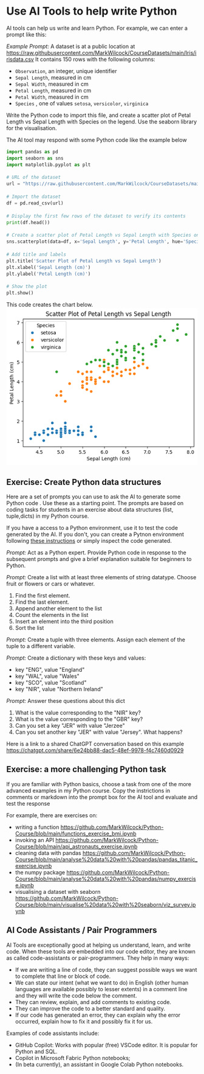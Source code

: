 # Use AI Tools to help write Python

AI tools can help us write and learn Python.  For example, we can enter a prompt like this:

_Example Prompt:_
A dataset is at a public location at https://raw.githubusercontent.com/MarkWilcock/CourseDatasets/main/Iris/irisdata.csv
It contains 150 rows with the following columns:
* `Observation`, an integer, unique identifier 
* `Sepal Length`, measured in cm
* `Sepal Width`,  measured in cm
* `Petal Length`,  measured in cm
* `Petal Width`,  measured in cm
* `Species` , one of values `setosa`, `versicolor`, `virginica`

Write the Python code to import this file, and create a scatter plot of Petal Length vs Sepal Length with Species on the legend.  Use the seaborn library for the visualisation.

The AI tool may respond with some Python code like the example below

```python
import pandas as pd
import seaborn as sns
import matplotlib.pyplot as plt

# URL of the dataset
url = "https://raw.githubusercontent.com/MarkWilcock/CourseDatasets/main/Iris/irisdata.csv"

# Import the dataset
df = pd.read_csv(url)

# Display the first few rows of the dataset to verify its contents
print(df.head())

# Create a scatter plot of Petal Length vs Sepal Length with Species on the legend
sns.scatterplot(data=df, x='Sepal Length', y='Petal Length', hue='Species')

# Add title and labels
plt.title('Scatter Plot of Petal Length vs Sepal Length')
plt.xlabel('Sepal Length (cm)')
plt.ylabel('Petal Length (cm)')

# Show the plot
plt.show()
```

This code creates the chart below.  
![Scatter plot from Generated Python Code](./Resources/scatter-plot-created-by-gen-ai-python.png)

## Exercise: Create Python data structures

Here are a set of prompts you can use to ask the AI to generate some Python code .  Use these as a starting point.  The prompts are based on coding tasks for students in an exercise about data structures (list, tuple,dicts) in my Python course.

If you have a access to a Python environment, use it to test the code generated by the AI.  If you don't, you can create a Pytnon environment following [these instructions](https://github.com/MarkWilcock/Python-Course/blob/main/Setup%20Python.md) or simply inspect the code generated.

_Prompt:_
Act as a Python expert.  Provide Python code in response to the subsequent prompts and give a brief explanation suitable for beginners to Python.

_Prompt:_
Create a list with at least three elements of string datatype. Choose fruit or flowers or cars or whatever.

1. Find the first element.
1. Find the last element.
1. Append another element to the list
1. Count the elements in the list
1. Insert an element into the third position
1. Sort the list

_Prompt:_
Create a tuple with three elements. Assign each element of the tuple to a different variable.

_Prompt:_
Create a dictionary with these keys and values:

* key "ENG", value "England"
* key "WAL", value "Wales"
* key "SCO", value "Scotland"
* key "NIR", value "Northern Ireland"

_Prompt:_
Answer these questions about this dict

1. What is the value corresponding to the "NIR" key?
1. What is the value corresponding to the "GBR" key?
1. Can you set a key "JER" with value "Jerzee"
1. Can you set another key "JER" with value "Jersey". What happens?

Here is a link to a shared ChatGPT conversation based on this example https://chatgpt.com/share/6e24bb88-dac5-48ef-9978-f4c7460d0929 


##  Exercise: a more challenging Python task

If you are familiar with Python basics, choose a task from one of the more advanced examples in my Python course.  Copy the instrictions in comments or markdown into the prompt box for the AI tool and evaluate and test the response

For example, there are exercises on:
* writing a function https://github.com/MarkWilcock/Python-Course/blob/main/functions_exercise_bmi.ipynb
* invoking an API https://github.com/MarkWilcock/Python-Course/blob/main/api_astronauts_exercise.ipynb 
* cleaning data with pandas https://github.com/MarkWilcock/Python-Course/blob/main/analyse%20data%20with%20pandas/pandas_titanic_exercise.ipynb 
* the numpy package https://github.com/MarkWilcock/Python-Course/blob/main/analyse%20data%20with%20pandas/numpy_exercise.ipynb 
* visualising a dataset with seaborn https://github.com/MarkWilcock/Python-Course/blob/main/visualise%20data%20with%20seaborn/viz_survey.ipynb 


## AI Code Assistants / Pair Programmers 

AI Tools are exceptionally good at helping us understand, learn, and write code.  When these tools are embedded into our code editor, they are known as called code-assistants or pair-programmers.  They help in many ways:
* If we are writing a line of code, they can suggest possible ways we want to complete that line or block of code.
* We can state our intent (what we want to do) in English (other human languages are available possibly to lesser extents) in a comment line and they will write the code below the comment.
* They can review, explain, and add comments to existing code.
* They can improve the code to a better standard and quality.
* If our code has generated an error, they can explain why the error occurred, explain how to fix it and possibly fix it for us.

Examples of code assistants include:
* GitHub Copilot:  Works with popular (free) VSCode editor.  It is popular for Python and SQL.
* Copilot in Microsoft Fabric Python notebooks;
* (In beta currently), an assistant in Google Colab Python notebooks.


